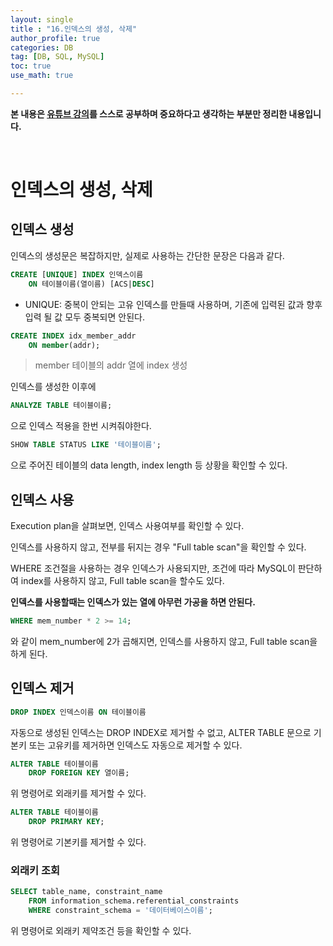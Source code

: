 ```yaml
---
layout: single
title : "16.인덱스의 생성, 삭제"
author_profile: true
categories: DB
tag: [DB, SQL, MySQL] 
toc: true
use_math: true

---
```




**본 내용은 [유튜브 강의](https://www.youtube.com/watch?v=lBk5YhLZevs&list=PLVsNizTWUw7GCfy5RH27cQL5MeKYnl8Pm&index=18)를 스스로 공부하며 중요하다고 생각하는 부분만 정리한 내용입니다.**

<br>

# 인덱스의 생성, 삭제



## 인덱스 생성

인덱스의 생성문은 복잡하지만, 실제로 사용하는 간단한 문장은 다음과 같다.



```sql
CREATE [UNIQUE] INDEX 인덱스이름
	ON 테이블이름(열이름) [ACS|DESC]
```



- UNIQUE: 중복이 안되는 고유 인덱스를 만들때 사용하며, 기존에 입력된 값과 향후 입력 될 값 모두 중복되면 안된다.



```sql
CREATE INDEX idx_member_addr
	ON member(addr);
```

> member 테이블의 addr 열에 index 생성



인덱스를 생성한 이후에 

```sql
ANALYZE TABLE 테이블이름;
```

으로 인덱스 적용을 한번 시켜줘야한다.



```sql
SHOW TABLE STATUS LIKE '테이블이름';
```

으로 주어진 테이블의 data length, index length 등 상황을 확인할 수 있다.



## 인덱스 사용

Execution plan을 살펴보면, 인덱스 사용여부를 확인할 수 있다.

인덱스를 사용하지 않고, 전부를 뒤지는 경우 "Full table scan"을 확인할 수 있다.



WHERE 조건절을 사용하는 경우 인덱스가 사용되지만, 조건에 따라 MySQL이 판단하여 index를 사용하지 않고, Full table scan을 할수도 있다.



**인덱스를 사용할때는 인덱스가 있는 열에 아무런 가공을 하면 안된다.**

```sql
WHERE mem_number * 2 >= 14;
```

와 같이 mem_number에 2가 곱해지면, 인덱스를 사용하지 않고, Full table scan을 하게 된다.



## 인덱스 제거



```sql
DROP INDEX 인덱스이름 ON 테이블이름
```

자동으로 생성된 인덱스는 DROP INDEX로 제거할 수 없고, ALTER TABLE 문으로 기본키 또는 고유키를 제거하면 인덱스도 자동으로 제거할 수 있다.



```sql
ALTER TABLE 테이블이름
	DROP FOREIGN KEY 열이름;
```

위 명령어로 외래키를 제거할 수 있다.



```sql
ALTER TABLE 테이블이름
	DROP PRIMARY KEY;
```

위 명령어로 기본키를 제거할 수 있다.



### 외래키 조회

```sql
SELECT table_name, constraint_name
	FROM information_schema.referential_constraints
	WHERE constraint_schema = '데이터베이스이름';
```

위 명령어로 외래키 제약조건 등을 확인할 수 있다.
